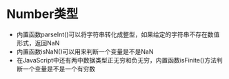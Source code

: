 # Number类型
* 内置函数parseInt()可以将字符串转化成整型，如果给定的字符串不存在数值形式，返回NaN
* 内置函数isNaN()可以用来判断一个变量是不是NaN
* 在JavaScript中还有两中数据类型正无穷和负无穷，内置函数isFinite()方法判断一个变量是不是一个有穷数